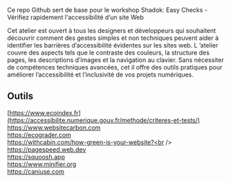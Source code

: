 Ce repo Github sert de base pour le workshop Shadok: Easy Checks - Vérifiez rapidement l'accessibilité d’un site Web

Cet atelier est ouvert à tous les designers et développeurs qui souhaitent découvrir comment des gestes simples et non techniques peuvent aider à identifier les barrières d’accessibilité évidentes sur les sites web. L ’atelier couvre des aspects tels que le contraste des couleurs, la structure des pages, les descriptions d’images et la navigation au clavier. Sans nécessiter de compétences techniques avancées, cet il offre des outils pratiques pour améliorer l’accessibilité et l’inclusivité de vos projets numériques.

## Outils
[https://www.ecoindex.fr](https://accessibilite.numerique.gouv.fr/methode/criteres-et-tests/) <br />
https://www.websitecarbon.com <br />
https://ecograder.com <br />
https://withcabin.com/how-green-is-your-website?<br />
https://pagespeed.web.dev <br />
https://squoosh.app <br />
https://www.minifier.org <br />
https://caniuse.com
